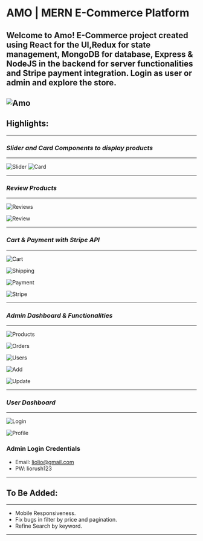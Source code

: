 <h1><b>AMO</b> | MERN E-Commerce Platform</h1>

Welcome to Amo! E-Commerce project created using **React** for the UI,**Redux** for state management, **MongoDB** for database, **Express** & **NodeJS** in the backend for server functionalities and **Stripe** payment integration. Login as user or admin and explore the store.
--

![Amo](https://i.ibb.co/4Wc2SF9/273467088-608307030268783-4011953009172159203-n.jpg)
--

<h2><b>Highlights:</b></h2>
<hr/>
<h3><i>Slider and Card Components to display products</i></h3>
<hr/>

![Slider](https://i.ibb.co/ZH83hnr/273802377-678914873281617-3106311184688774676-n.jpg)
![Card](https://i.ibb.co/GCCtvhW/273802378-996880884515948-2263230004419719024-n.jpg)
<hr/>

<h3><i>Review Products</i></h3>
<hr/>

![Reviews](https://i.ibb.co/NLytGMR/273786364-699026071468886-6784746970674942431-n.jpg)


![Review](https://i.ibb.co/qsmWT2q/273992881-990899894869526-692002931420543335-n.jpg)

<hr/>

<h3><i>Cart & Payment with Stripe API</i></h3>
<hr/>

![Cart](https://i.ibb.co/sJTGQwz/273860614-262799752669207-9054797800470456426-n.jpg)


![Shipping](https://i.ibb.co/f0Gg81r/273972885-975092456439289-2359812891176850864-n.jpg)

![Payment](https://i.ibb.co/p244xZd/273693097-1008899629704430-1517140473504570906-n.jpg)

![Stripe](https://i.ibb.co/41h1Shw/273754068-505424734542477-3568190607443302414-n.jpg)
<hr/>

<h3><i>Admin Dashboard & Functionalities</i></h3>
<hr/>

![Products](https://i.ibb.co/3pYXpQF/273747947-1336605956791752-8203667282895116902-n.jpg)


![Orders](https://i.ibb.co/41KWnyB/273812316-322729333132853-7691850113063379901-n.jpg)

![Users](https://i.ibb.co/N2PHBJd/273673471-1115687682566314-7848636904131085154-n.jpg)

![Add](https://i.ibb.co/gwwktfb/273986170-4777875918987207-6714962051252354811-n.jpg)

![Update](https://i.ibb.co/hMbHGsP/274114341-1875954209258326-2982638426028044924-n.jpg)


<hr/>

<h3><i>User Dashboard</i></h3>
<hr/>

![Login](https://i.ibb.co/fxZsXD8/273975417-499437601745756-7127418298718267324-n.jpg)


![Profile](https://i.ibb.co/f41JVj1/274103845-1635490386802424-1553241563640769479-n.jpg)

<h3>Admin Login Credentials</h3>

- Email: liolio@gmail.com
- PW: liorush123

<hr/>

<h2><b>To Be Added:</b></h2>
<hr/>

- Mobile Responsiveness.
- Fix bugs in filter by price and pagination.
- Refine Search by keyword.
<hr/>
